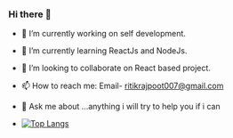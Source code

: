 ### Hi there 👋


- 🔭 I’m currently working on self development.
- 🌱 I’m currently learning ReactJs and NodeJs.
- 👯 I’m looking to collaborate on React based project.
- 📫 How to reach me: Email- ritikrajpoot007@gmail.com 
- 💬 Ask me about ...anything i will try to help you if i can  

- [![Top Langs](https://github-readme-stats.vercel.app/api/top-langs/?username=rits008&layout=compact)](https://github.com/rits008/github-readme-stats)

